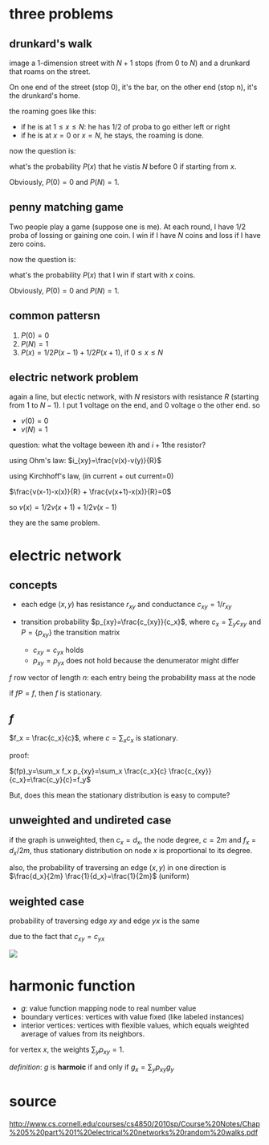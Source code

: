 # three problems

## drunkard's walk

image a 1-dimension street with $`N+1`$ stops (from 0 to $`N`$) and a drunkard that roams on the street. 

On one end of the street (stop 0), it's the bar, on the other end (stop n), it's the drunkard's home. 

the roaming goes like this:

- if he is at $`1 \le x \le N`$: he has 1/2 of proba to go either left or right
- if he is at $`x=0`$ or $`x=N`$, he stays, the roaming is done.

now the question is:

what's the probability $`P(x)`$ that he vistis $`N`$ before $`0`$ if starting from $`x`$.

Obviously, $`P(0)=0`$ and $`P(N)=1`$. 

## penny matching game

Two people play a game (suppose one is me). At each round, I have 1/2 proba of lossing or gaining one coin. I win if I have $`N`$ coins and loss if I have zero coins.

now the question is:

what's the probability $`P(x)`$ that I win if  start with $`x`$ coins.

Obviously, $`P(0)=0`$ and $`P(N)=1`$. 

## common pattersn

1. $`P(0)=0`$
2. $`P(N)=1`$
3. $`P(x)=1/2 P(x-1) + 1/2 P(x+1)`$, if $`0 \le x \le N`$

## electric network problem

again a line, but electic network, with $`N`$ resistors with resistance $`R`$ (starting from 1 to $`N-1`$). I put 1 voltage on the end, and 0 voltage o the other end. so

- $`v(0)=0`$
- $`v(N)=1`$

question: what the voltage beween $`i`$th and $`i+1`$the resistor?

using Ohm's law: $`i_{xy}=\frac{v(x)-v(y)}{R}`$

using Kirchhoff's law, (in current + out current=0)

$`\frac{v(x-1)-x(x)}{R} + \frac{v(x+1)-x(x)}{R}=0`$

so $`v(x) = 1/2v(x+1) + 1/2v(x-1)`$

they are the same problem. 





# electric network

## concepts

- each edge $`(x, y)`$ has resistance $`r_{xy}`$ and conductance $`c_{xy}=1/r_{xy}`$

- transition probability $`p_{xy}=\frac{c_{xy}}{c_x}`$, where $`c_x=\sum_y c_{xy}`$ and $`P=\{p_{xy}\}`$ the transition matrix
  - $`c_{xy}=c_{yx}`$ holds
  - $`p_{xy}=p_{yx}`$ does not hold because the denumerator might differ

$`f`$ row vector of length $`n`$: each entry being the probability mass at the node

if $`fP=f`$, then $`f`$ is stationary. 

## $`f`$

$`f_x = \frac{c_x}{c}`$, where $`c=\sum_x c_x`$ is stationary. 

proof:

$`(fp)_y=\sum_x f_x p_{xy}=\sum_x \frac{c_x}{c} \frac{c_{xy}}{c_x}=\frac{c_y}{c}=f_y`$

But, does this mean the stationary distribution is easy to compute? 

## unweighted and undireted case

if the graph is unweighted, then $`c_x=d_x`$, the node degree, $`c=2m`$ and $`f_x=d_x / 2m`$, thus stationary distribution on node $`x`$ is proportional to its degree. 

also, the probability of traversing an edge $`(x,y)`$ in one direction is $`\frac{d_x}{2m} \frac{1}{d_x}=\frac{1}{2m}`$ (uniform)


## weighted case
probability of traversing edge $`xy`$ and edge $`yx`$ is the same

due to the fact that $`c_{xy}=c_{yx}`$

![](figs/electric-symmetric-edge-probability.png)


# harmonic function

- $`g`$: value function mapping node to real number value
- boundary vertices: vertices with value fixed (like labeled instances)
- interior vertices: vertices with flexible values, which equals weighted average of values from its neighbors. 

for vertex $`x`$, the weights $`\sum_y p_{xy}=1`$. 

*definition*: $`g`$ is **harmoic** if and only if  $`g_x = \sum_y p_{xy} g_y`$



# source

http://www.cs.cornell.edu/courses/cs4850/2010sp/Course%20Notes/Chap%205%20part%201%20electrical%20networks%20random%20walks.pdf